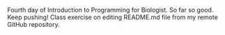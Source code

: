 Fourth day of Introduction to Programming for Biologist. So far so good. Keep pushing!
Class exercise on editing README.md file from my remote GitHub repository.
